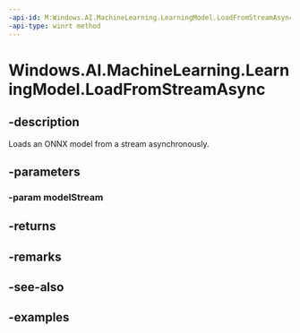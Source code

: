 ```yaml
---
-api-id: M:Windows.AI.MachineLearning.LearningModel.LoadFromStreamAsync(Windows.Storage.Streams.IRandomAccessStreamReference)
-api-type: winrt method
---
```


<!-- Method syntax.
public IAsyncOperation<LearningModel> LearningModel.LoadFromStreamAsync(IRandomAccessStreamReference modelStream)
-->

# Windows.AI.MachineLearning.LearningModel.LoadFromStreamAsync

## -description
Loads an ONNX model from a stream asynchronously.
## -parameters
### -param modelStream

## -returns

## -remarks

## -see-also

## -examples
